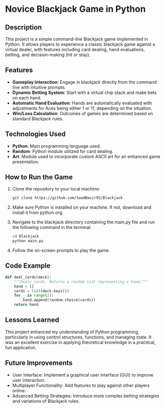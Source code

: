 # Novice Blackjack Game in Python

## Description
This project is a simple command-line Blackjack game implemented in Python. It allows players to experience a classic blackjack game against a virtual dealer, with features including card dealing, hand evaluations, betting, and decision-making (hit or stay).

## Features
- **Gameplay Interaction**: Engage in blackjack directly from the command line with intuitive prompts.
- **Dynamic Betting System**: Start with a virtual chip stack and make bets on each hand.
- **Automatic Hand Evaluation**: Hands are automatically evaluated with adjustments for Aces being either 1 or 11, depending on the situation.
- **Win/Loss Calculation**: Outcomes of games are determined based on standard Blackjack rules.

## Technologies Used
- **Python**: Main programming language used.
- **Random**: Python module utilized for card dealing.
- **Art**: Module used to incorporate custom ASCII art for an enhanced game presentation.

## How to Run the Game
1. Clone the repository to your local machine:
   ```bash
   git clone https://github.com/SaadNasir92/Blackjack

2. Make sure Python is installed on your machine. If not, download and install it from python.org.

3. Navigate to the blackjack directory containing the main.py file and run the following command in the terminal:
   ```bash
   cd Blackjack
   python main.py

4. Follow the on-screen prompts to play the game.

## Code Example
```python
def deal_cards(deck):
    """Deals cards. Returns a random list representing a hand."""
    hand = []
    cards = list(deck.keys())
    for _ in range(2):
        hand.append(random.choice(cards))
    return hand
```
##  Lessons Learned
This project enhanced my understanding of Python programming, particularly in using control structures, functions, and managing state. It was an excellent exercise in applying theoretical knowledge in a practical, fun application.

## Future Improvements
- User Interface: Implement a graphical user interface (GUI) to improve user interaction.
- Multiplayer Functionality: Add features to play against other players online.
- Advanced Betting Strategies: Introduce more complex betting strategies and variations of Blackjack rules.